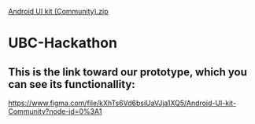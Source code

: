 [Android UI kit (Community).zip](https://github.com/Rezvious/UBC-Hackathon/files/6986620/Android.UI.kit.Community.zip)
# UBC-Hackathon
## This is the link toward our prototype, which you can see its functionallity:
https://www.figma.com/file/kXhTs6Vd6bsiUaVJja1XQ5/Android-UI-kit-Community?node-id=0%3A1

